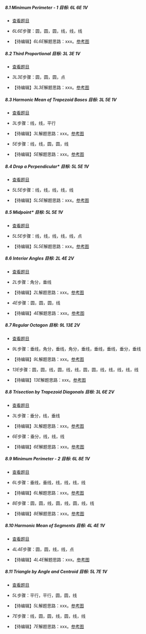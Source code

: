##### 8.1 Minimum Perimeter - 1 目标: *6L 6E 1V*
- [查看题目](images/level/a_min_perimeter.png) 
+ *6L6E*步骤：圆，圆，圆，线，线，线
- 【待编辑】*6L6E*解题思路：xxx。[参考图](images/solved/8.1.6L6E.png)


##### 8.2 Third Proportional 目标: *3L 3E 1V*
- [查看题目](images/level/3rd_proportional.png) 
+ *3L3E*步骤：圆，圆，圆，点
- 【待编辑】*3L3E*解题思路：xxx。[参考图](images/solved/8.2.3L3E.png)


##### 8.3 Harmonic Mean of Trapezoid Bases 目标: *3L 5E 1V*
- [查看题目](images/level/trapezoid_harm_mean.png) 
+ *3L*步骤：线，线，平行
- 【待编辑】*3L*解题思路：xxx。[参考图](images/solved/8.3.3L.png)
+ *5E*步骤：线，线，圆，圆，线
- 【待编辑】*5E*解题思路：xxx。[参考图](images/solved/8.3.5E.png)


##### 8.4 Drop a Perpendicular* 目标: *5L 5E 1V*
- [查看题目](images/level/l_drop_perp.png) 
+ *5L5E*步骤：线，线，线，线，线
- 【待编辑】*5L5E*解题思路：xxx。[参考图](images/solved/8.4.5L5E.png)


##### 8.5 Midpoint* 目标: *5L 5E 1V*
- [查看题目](images/level/l_midpoint.png) 
+ *5L5E*步骤：线，线，线，线，线，点
- 【待编辑】*5L5E*解题思路：xxx。[参考图](images/solved/8.5.5L5E.png)


##### 8.6 Interior Angles 目标: *2L 4E 2V*
- [查看题目](images/level/interior_angles.png) 
+ *2L*步骤：角分，垂线
- 【待编辑】*2L*解题思路：xxx。[参考图](images/solved/8.6.2L.png)
+ *4E*步骤：圆，圆，圆，线
- 【待编辑】*4E*解题思路：xxx。[参考图](images/solved/8.6.4E.png)


##### 8.7 Regular Octagon 目标: *9L 13E 2V*
- [查看题目](images/level/octagon_by_side.png) 
+ *9L*步骤：垂线，角分，垂线，角分，垂线，垂线，垂线，垂分，垂线
- 【待编辑】*9L*解题思路：xxx。[参考图](images/solved/8.7.9L.png)
+ *13E*步骤：圆，圆，线，圆，线，线，圆，圆，线，线，线，线，线
- 【待编辑】*13E*解题思路：xxx。[参考图](images/solved/8.7.13E.png)


##### 8.8 Trisection by Trapezoid Diagonals 目标: *3L 6E 2V*
- [查看题目](images/level/trapezoid_cut3.png) 
+ *3L*步骤：垂分，线，垂线
- 【待编辑】*3L*解题思路：xxx。[参考图](images/solved/8.8.3L.png)
+ *6E*步骤：垂分，线，线，线
- 【待编辑】*6E*解题思路：xxx。[参考图](images/solved/8.8.6E.png)


##### 8.9 Minimum Perimeter - 2 目标: *6L 8E 1V*
- [查看题目](images/level/orthic_triangle.png) 
+ *6L*步骤：垂线，垂线，线，线，线，线
- 【待编辑】*6L*解题思路：xxx。[参考图](images/solved/8.9.6L.png)
+ *8E*步骤：圆，圆，线，圆，线，圆，线，线
- 【待编辑】*8E*解题思路：xxx。[参考图](images/solved/8.9.8E.png)


##### 8.10 Harmonic Mean of Segments 目标: *4L 4E 1V*
- [查看题目](images/level/harmonic_mean.png) 
+ *4L4E*步骤：圆，圆，线，线，点
- 【待编辑】*4L4E*解题思路：xxx。[参考图](images/solved/8.10.4L4E.png)


##### 8.11 Triangle by Angle and Centroid 目标: *5L 7E 1V*
- [查看题目](images/level/a_tr_by_centroid.png) 
+ *5L*步骤：平行，平行，圆，圆，线
- 【待编辑】*5L*解题思路：xxx。[参考图](images/solved/8.11.5L.png)
+ *7E*步骤：线，圆，圆，线，圆，线，线
- 【待编辑】*7E*解题思路：xxx。[参考图](images/solved/8.11.7E.png)

